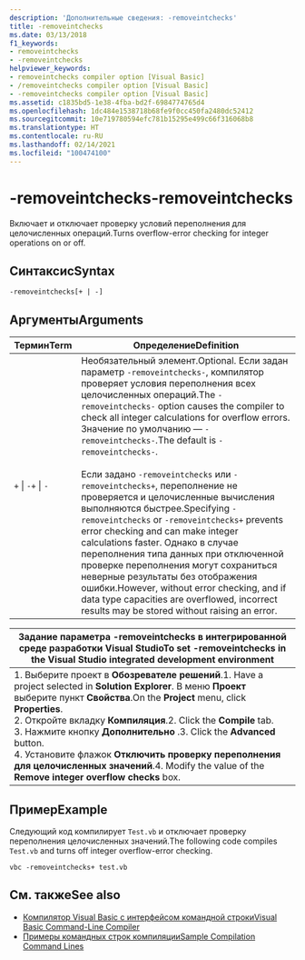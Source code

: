 ```yaml
---
description: 'Дополнительные сведения: -removeintchecks'
title: -removeintchecks
ms.date: 03/13/2018
f1_keywords:
- removeintchecks
- -removeintchecks
helpviewer_keywords:
- removeintchecks compiler option [Visual Basic]
- /removeintchecks compiler option [Visual Basic]
- -removeintchecks compiler option [Visual Basic]
ms.assetid: c1835bd5-1e38-4fba-bd2f-6984774765d4
ms.openlocfilehash: 1dc484e1538718b68fe9f0cc450fa2480dc52412
ms.sourcegitcommit: 10e719780594efc781b15295e499c66f316068b8
ms.translationtype: HT
ms.contentlocale: ru-RU
ms.lasthandoff: 02/14/2021
ms.locfileid: "100474100"
---
```

# <a name="-removeintchecks"></a><span data-ttu-id="68c61-103">-removeintchecks</span><span class="sxs-lookup"><span data-stu-id="68c61-103">-removeintchecks</span></span>

<span data-ttu-id="68c61-104">Включает и отключает проверку условий переполнения для целочисленных операций.</span><span class="sxs-lookup"><span data-stu-id="68c61-104">Turns overflow-error checking for integer operations on or off.</span></span>  
  
## <a name="syntax"></a><span data-ttu-id="68c61-105">Синтаксис</span><span class="sxs-lookup"><span data-stu-id="68c61-105">Syntax</span></span>  
  
```console  
-removeintchecks[+ | -]  
```  
  
## <a name="arguments"></a><span data-ttu-id="68c61-106">Аргументы</span><span class="sxs-lookup"><span data-stu-id="68c61-106">Arguments</span></span>  
  
|<span data-ttu-id="68c61-107">Термин</span><span class="sxs-lookup"><span data-stu-id="68c61-107">Term</span></span>|<span data-ttu-id="68c61-108">Определение</span><span class="sxs-lookup"><span data-stu-id="68c61-108">Definition</span></span>|  
|---|---|  
|<span data-ttu-id="68c61-109">`+` &#124; `-`</span><span class="sxs-lookup"><span data-stu-id="68c61-109">`+` &#124; `-`</span></span>|<span data-ttu-id="68c61-110">Необязательный элемент.</span><span class="sxs-lookup"><span data-stu-id="68c61-110">Optional.</span></span> <span data-ttu-id="68c61-111">Если задан параметр `-removeintchecks-`, компилятор проверяет условия переполнения всех целочисленных операций.</span><span class="sxs-lookup"><span data-stu-id="68c61-111">The `-removeintchecks-` option causes the compiler to check all integer calculations for overflow errors.</span></span> <span data-ttu-id="68c61-112">Значение по умолчанию — `-removeintchecks-`.</span><span class="sxs-lookup"><span data-stu-id="68c61-112">The default is `-removeintchecks-`.</span></span><br /><br /> <span data-ttu-id="68c61-113">Если задано `-removeintchecks` или `-removeintchecks+`, переполнение не проверяется и целочисленные вычисления выполняются быстрее.</span><span class="sxs-lookup"><span data-stu-id="68c61-113">Specifying `-removeintchecks` or `-removeintchecks+` prevents error checking and can make integer calculations faster.</span></span> <span data-ttu-id="68c61-114">Однако в случае переполнения типа данных при отключенной проверке переполнения могут сохраниться неверные результаты без отображения ошибки.</span><span class="sxs-lookup"><span data-stu-id="68c61-114">However, without error checking, and if data type capacities are overflowed, incorrect results may be stored without raising an error.</span></span>|  
  
|<span data-ttu-id="68c61-115">Задание параметра -removeintchecks в интегрированной среде разработки Visual Studio</span><span class="sxs-lookup"><span data-stu-id="68c61-115">To set -removeintchecks in the Visual Studio integrated development environment</span></span>|  
|---|  
|<span data-ttu-id="68c61-116">1.  Выберите проект в **Обозревателе решений**.</span><span class="sxs-lookup"><span data-stu-id="68c61-116">1.  Have a project selected in **Solution Explorer**.</span></span> <span data-ttu-id="68c61-117">В меню **Проект** выберите пункт **Свойства**.</span><span class="sxs-lookup"><span data-stu-id="68c61-117">On the **Project** menu, click **Properties**.</span></span> <br /><span data-ttu-id="68c61-118">2.  Откройте вкладку **Компиляция**.</span><span class="sxs-lookup"><span data-stu-id="68c61-118">2.  Click the **Compile** tab.</span></span><br /><span data-ttu-id="68c61-119">3.  Нажмите кнопку **Дополнительно** .</span><span class="sxs-lookup"><span data-stu-id="68c61-119">3.  Click the **Advanced** button.</span></span><br /><span data-ttu-id="68c61-120">4.  Установите флажок **Отключить проверку переполнения для целочисленных значений**.</span><span class="sxs-lookup"><span data-stu-id="68c61-120">4.  Modify the value of the **Remove integer overflow checks** box.</span></span>|  
  
## <a name="example"></a><span data-ttu-id="68c61-121">Пример</span><span class="sxs-lookup"><span data-stu-id="68c61-121">Example</span></span>  

 <span data-ttu-id="68c61-122">Следующий код компилирует `Test.vb` и отключает проверку переполнения целочисленных значений.</span><span class="sxs-lookup"><span data-stu-id="68c61-122">The following code compiles `Test.vb` and turns off integer overflow-error checking.</span></span>  
  
```console
vbc -removeintchecks+ test.vb  
```  
  
## <a name="see-also"></a><span data-ttu-id="68c61-123">См. также</span><span class="sxs-lookup"><span data-stu-id="68c61-123">See also</span></span>

- [<span data-ttu-id="68c61-124">Компилятор Visual Basic с интерфейсом командной строки</span><span class="sxs-lookup"><span data-stu-id="68c61-124">Visual Basic Command-Line Compiler</span></span>](index.md)
- [<span data-ttu-id="68c61-125">Примеры командных строк компиляции</span><span class="sxs-lookup"><span data-stu-id="68c61-125">Sample Compilation Command Lines</span></span>](sample-compilation-command-lines.md)
